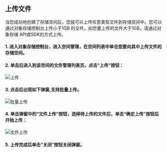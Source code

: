 ## 上传文件

当您成功地创建了存储空间后，您就可以上传任意类型文件到存储空间中。您可以通过对象存储控制台上传小于1GB 的文件。如您要上传的文件大于1GB，请通过对象存储 API或SDK的方式上传。

#### 1. 进入对象存储控制台，进入空间管理，在空间列表中单击您要向其中上传文件的存储空间。

#### 2. 单击后进入到该空间的文件管理列表页，点击“上传”按钮：

![上传](https://github.com/jdcloudcom/cn/blob/edit/image/Object-Storage-Service/OSS-012.png)

#### 3. 点击后出现如下弹窗,支持批量上传。

![批量上传](https://github.com/jdcloudcom/cn/blob/edit/image/Object-Storage-Service/OSS-013.png)

#### 4. 单击弹窗中的“文件上传”按钮，选择待上传的文件后，单击“确定上传”按钮后开始上传：

![文件上传](https://github.com/jdcloudcom/cn/blob/edit/image/Object-Storage-Service/OSS-014.png)

#### 5. 上传完成后单击“关闭”按钮关闭弹窗。
